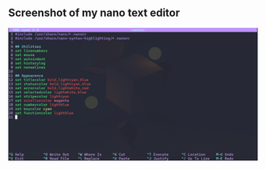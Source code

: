 ## Screenshot of my nano text editor

![nanorc](https://github.com/praneetk96/Dotfiles/blob/master/src/images/nanorc.png)
